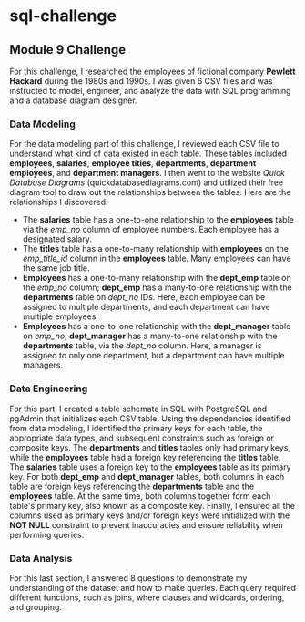 # sql-challenge

## Module 9 Challenge

For this challenge, I researched the employees of fictional company __Pewlett Hackard__ during the 1980s and 1990s. I was given 6 CSV files and was instructed to model, engineer, and analyze the data with SQL programming and a database diagram designer.

### Data Modeling

For the data modeling part of this challenge, I reviewed each CSV file to understand what kind of data existed in each table. These tables included __employees__, __salaries__, __employee titles__, __departments__, __department employees__, and __department managers__. I then went to the website _Quick Database Diagrams_ (quickdatabasediagrams.com) and utilized their free diagram tool to draw out the relationships between the tables. Here are the relationships I discovered:

- The __salaries__ table has a one-to-one relationship to the __employees__ table via the *emp_no* column of employee numbers. Each employee has a designated salary.
- The __titles__ table has a one-to-many relationship with __employees__ on the *emp_title_id* column in the __employees__ table. Many employees can have the same job title.
- __Employees__ has a one-to-many relationship with the __dept_emp__ table on the *emp_no* column; __dept_emp__ has a many-to-one relationship with the __departments__ table on *dept_no* IDs. Here, each employee can be assigned to multiple departments, and each department can have multiple employees.
- __Employees__ has a one-to-one relationship with the __dept_manager__ table on *emp_no*; __dept_manager__ has a many-to-one relationship with the __departments__ table, via the *dept_no* column. Here, a manager is assigned to only one department, but a department can have multiple managers.

### Data Engineering

For this part, I created a table schemata in SQL with PostgreSQL and pgAdmin that initializes each CSV table. Using the dependencies identified from data modeling, I identified the primary keys for each table, the appropriate data types, and subsequent constraints such as foreign or composite keys. The __departments__ and __titles__ tables only had primary keys, while the __employees__ table had a foreign key referencing the __titles__ table. The __salaries__ table uses a foreign key to the __employees__ table as its primary key. For both __dept_emp__ and __dept_manager__ tables, both columns in each table are foreign keys referencing the __departments__ table and the __employees__ table. At the same time, both columns together form each table's primary key, also known as a composite key. Finally, I ensured all the columns used as primary keys and/or foreign keys were initialized with the __NOT NULL__ constraint to prevent inaccuracies and ensure reliability when performing queries.

### Data Analysis

For this last section, I answered 8 questions to demonstrate my understanding of the dataset and how to make queries. Each query required different functions, such as joins, where clauses and wildcards, ordering, and grouping.